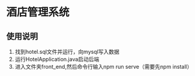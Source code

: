 # 酒店管理系统

## 使用说明
1. 找到hotel.sql文件并运行，向mysql写入数据
2. 运行HotelApplication.java启动后端
3. 进入文件夹front_end,然后命令行输入npm run serve（需要先npm install）
